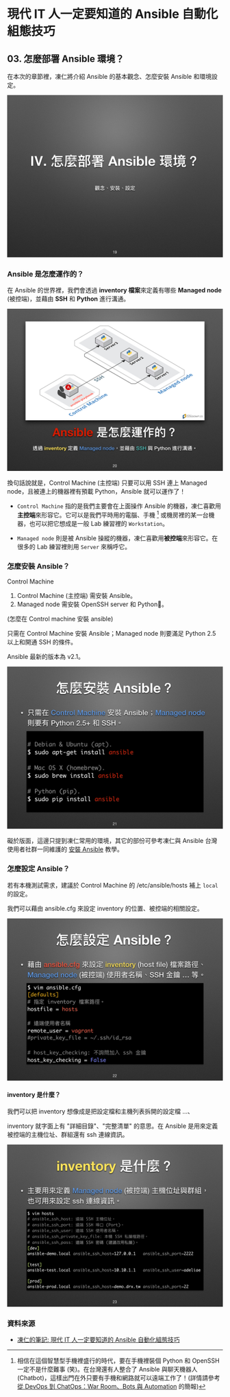 # 現代 IT 人一定要知道的 Ansible 自動化組態技巧

## 03. 怎麼部署 Ansible 環境？

<!-- (前言) -->

在本次的章節裡，凍仁將介紹 Ansible 的基本觀念、怎麼安裝 Ansible 和環境設定。

![automate_with_ansible_basic-11.jpg](imgs/automate_with_ansible_basic-11.jpg)


### Ansible 是怎麼運作的？

<!-- (說明架構) -->

在 Ansible 的世界裡，我們會透過 **inventory 檔案**來定義有哪些 **Managed node** (被控端)，並藉由 **SSH** 和 **Python** 進行溝通。

![automate_with_ansible_basic-12.jpg](imgs/automate_with_ansible_basic-12.jpg)

換句話說就是，Control Machine (主控端) 只要可以用 SSH 連上 Managed node，且被連上的機器裡有預載 Python，Ansible 就可以運作了！

- `Control Machine` 指的是我們主要會在上面操作 Ansible 的機器，凍仁喜歡用**主控端**來形容它。它可以是我們平時用的電腦、手機 [^1] 或機房裡的某一台機器，也可以把它想成是一般 Lab 練習裡的 `Workstation`。

- `Managed node` 則是被 Ansible 操縱的機器，凍仁喜歡用**被控端**來形容它。在很多的 Lab 練習裡則用 `Server` 來稱呼它。


### 怎麼安裝 Ansible？

 Control Machine

1. Control Machine (主控端) 需安裝 Ansible。
2. Managed node 需安裝 OpenSSH server 和 Python。




(怎麼在 Control machine 安裝 ansible)

只需在 Control Machine 安裝 Ansible；Managed node 則要滿足 Python 2.5 以上和開通 SSH 的條件。

Ansible 最新的版本為 v2.1。

![automate_with_ansible_basic-13.jpg](imgs/automate_with_ansible_basic-13.jpg)

礙於版面，這邊只提到凍仁常用的環境，其它的部份可參考凍仁與 Ansible 台灣使用者社群一同維護的 [安裝 Ansible](http://ansible.tw/#!docs/installation.md) 教學。




### 怎麼設定 Ansible？

若有本機測試需求，建議於 Control Machine 的 /etc/ansible/hosts 補上 `local` 的設定。

我們可以藉由 ansible.cfg 來設定 inventory 的位置、被控端的相關設定。

![automate_with_ansible_basic-14.jpg](imgs/automate_with_ansible_basic-14.jpg)

#### inventory 是什麼？

我們可以把 inventory 想像成是把設定檔和主機列表拆開的設定檔 …、

inventory 就字面上有 "詳細目錄"、"完整清單" 的意思。在 Ansible 是用來定義被控端的主機位址、群組還有 ssh 連線資訊。

![automate_with_ansible_basic-15.jpg](imgs/automate_with_ansible_basic-15.jpg)


### 資料來源

* [凍仁的筆記: 現代 IT 人一定要知道的 Ansible 自動化組態技巧](http://note.drx.tw/2016/05/automate-with-ansible-basic.html)

[^1]: 相信在這個智慧型手機裡盛行的時代，要在手機裡裝個 Python 和 OpenSSH 一定不是什麼難事 (笑)。在台灣還有人整合了 Ansible 與聊天機器人 (Chatbot)，這樣出門在外只要有手機和網路就可以遠端工作了！(詳情請參考[從 DevOps 到 ChatOps：War Room、Bots 與 Automation][devops-chatopswar-roombots-automation] 的簡報)

[devops-chatopswar-roombots-automation]: http://www.slideshare.net/warfan/devops-chatopswar-roombots-automation
